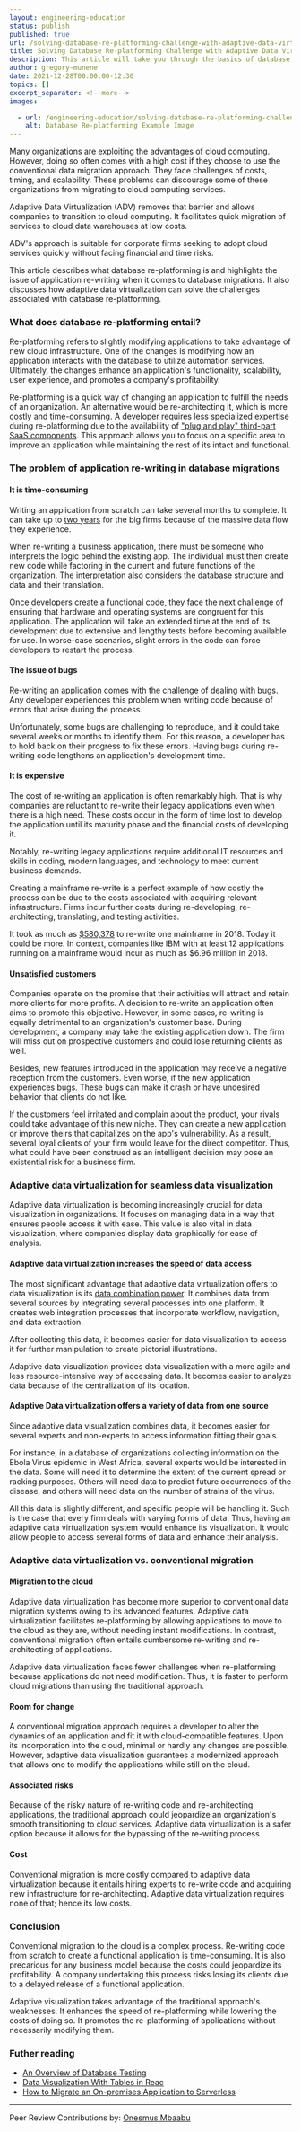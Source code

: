 ```yaml
---
layout: engineering-education
status: publish
published: true
url: /solving-database-re-platforming-challenge-with-adaptive-data-virtualization/
title: Solving Database Re-platforming Challenge with Adaptive Data Virtualization
description: This article will take you through the basics of database re-platforming and related challenges in database migrations. We will look at how adaptive data virtualization can solve these challenges.
author: gregory-munene
date: 2021-12-28T00:00:00-12:30
topics: []
excerpt_separator: <!--more-->
images:

  - url: /engineering-education/solving-database-re-platforming-challenge-with-adaptive-data-virtualization/hero.jpg
    alt: Database Re-platforming Example Image
---
```

Many organizations are exploiting the advantages of cloud computing. However, doing so often comes with a high cost if they choose to use the conventional data migration approach. They face challenges of costs, timing, and scalability. These problems can discourage some of these organizations from migrating to cloud computing services.
<!--more-->
Adaptive Data Virtualization (ADV) removes that barrier and allows companies to transition to cloud computing. It facilitates quick migration of services to cloud data warehouses at low costs.

ADV's approach is suitable for corporate firms seeking to adopt cloud services quickly without facing financial and time risks.

This article describes what database re-platforming is and highlights the issue of application re-writing when it comes to database migrations. It also discusses how adaptive data virtualization can solve the challenges associated with database re-platforming.

### What does database re-platforming entail?
Re-platforming refers to slightly modifying applications to take advantage of new cloud infrastructure. One of the changes is modifying how an application interacts with the database to utilize automation services. Ultimately, the changes enhance an application's functionality, scalability, user experience, and promotes a company's profitability.

Re-platforming is a quick way of changing an application to fulfill the needs of an organization. An alternative would be re-architecting it, which is more costly and time-consuming. A developer requires less specialized expertise during re-platforming due to the availability of ["plug and play" third-part SaaS components](https://auth0.com/blog/what-is-replatforming/). This approach allows you to focus on a specific area to improve an application while maintaining the rest of its intact and functional.

### The problem of application re-writing in database migrations
#### It is time-consuming
Writing an application from scratch can take several months to complete. It can take up to [two years](https://accesto.com/blog/5-reasons-why-rewriting-an-applications-from-scratch-is-a-bad-idea/) for the big firms because of the massive data flow they experience.

When re-writing a business application, there must be someone who interprets the logic behind the existing app. The individual must then create new code while factoring in the current and future functions of the organization. The interpretation also considers the database structure and data and their translation.

Once developers create a functional code, they face the next challenge of ensuring that hardware and operating systems are congruent for this application. The application will take an extended time at the end of its development due to extensive and lengthy tests before becoming available for use. In worse-case scenarios, slight errors in the code can force developers to restart the process.

#### The issue of bugs
Re-writing an application comes with the challenge of dealing with bugs. Any developer experiences this problem when writing code because of errors that arise during the process.

Unfortunately, some bugs are challenging to reproduce, and it could take several weeks or months to identify them. For this reason, a developer has to hold back on their progress to fix these errors. Having bugs during re-writing code lengthens an application's development time.

#### It is expensive
The cost of re-writing an application is often remarkably high. That is why companies are reluctant to re-write their legacy applications even when there is a high need. These costs occur in the form of time lost to develop the application until its maturity phase and the financial costs of developing it.

Notably, re-writing legacy applications require additional IT resources and skills in coding, modern languages, and technology to meet current business demands.

Creating a mainframe re-write is a perfect example of how costly the process can be due to the costs associated with acquiring relevant infrastructure. Firms incur further costs during re-developing, re-architecting, translating, and testing activities.

It took as much as [$580,378](https://www.tmaxsoft.com/why-rewriting-legacy-applications-can-be-a-costly-mistake-and-how-to-avoid-it/) to re-write one mainframe in 2018. Today it could be more. In context, companies like IBM with at least 12 applications running on a mainframe would incur as much as $6.96 million in 2018.

#### Unsatisfied customers
Companies operate on the promise that their activities will attract and retain more clients for more profits. A decision to re-write an application often aims to promote this objective. However, in some cases, re-writing is equally detrimental to an organization's customer base. During development, a company may take the existing application down. The firm will miss out on prospective customers and could lose returning clients as well.

Besides, new features introduced in the application may receive a negative reception from the customers. Even worse, if the new application experiences bugs. These bugs can make it crash or have undesired behavior that clients do not like.

If the customers feel irritated and complain about the product, your rivals could take advantage of this new niche. They can create a new application or improve theirs that capitalizes on the app's vulnerability. As a result, several loyal clients of your firm would leave for the direct competitor. Thus, what could have been construed as an intelligent decision may pose an existential risk for a business firm.

### Adaptive data virtualization for seamless data visualization
Adaptive data virtualization is becoming increasingly crucial for data visualization in organizations. It focuses on managing data in a way that ensures people access it with ease. This value is also vital in data visualization, where companies display data graphically for ease of analysis.

#### Adaptive data virtualization increases the speed of data access
The most significant advantage that adaptive data virtualization offers to data visualization is its [data combination power](https://fintelics.medium.com/data-virtualization-and-its-benefits-for-business-users-dc10c1486525). It combines data from several sources by integrating several processes into one platform. It creates web integration processes that incorporate workflow, navigation, and data extraction.

After collecting this data, it becomes easier for data visualization to access it for further manipulation to create pictorial illustrations. 

Adaptive data visualization provides data visualization with a more agile and less resource-intensive way of accessing data. It becomes easier to analyze data because of the centralization of its location.

#### Adaptive Data virtualization offers a variety of data from one source
Since adaptive data visualization combines data, it becomes easier for several experts and non-experts to access information fitting their goals.

For instance, in a database of organizations collecting information on the Ebola Virus epidemic in West Africa, several experts would be interested in the data. Some will need it to determine the extent of the current spread or racking purposes. Others will need data to predict future occurrences of the disease, and others will need data on the number of strains of the virus.

All this data is slightly different, and specific people will be handling it. Such is the case that every firm deals with varying forms of data. Thus, having an adaptive data virtualization system would enhance its visualization. It would allow people to access several forms of data and enhance their analysis.

### Adaptive data virtualization vs. conventional migration
#### Migration to the cloud
Adaptive data virtualization has become more superior to conventional data migration systems owing to its advanced features. Adaptive data virtualization facilitates re-platforming by allowing applications to move to the cloud as they are, without needing instant modifications. In contrast, conventional migration often entails cumbersome re-writing and re-architecting of applications.

Adaptive data virtualization faces fewer challenges when re-platforming because applications do not need modification. Thus, it is faster to perform cloud migrations than using the traditional approach.

#### Room for change
A conventional migration approach requires a developer to alter the dynamics of an application and fit it with cloud-compatible features. Upon its incorporation into the cloud, minimal or hardly any changes are possible. However, adaptive data visualization guarantees a modernized approach that allows one to modify the applications while still on the cloud.

#### Associated risks
Because of the risky nature of re-writing code and re-architecting applications, the traditional approach could jeopardize an organization's smooth transitioning to cloud services. Adaptive data virtualization is a safer option because it allows for the bypassing of the re-writing process.

#### Cost
Conventional migration is more costly compared to adaptive data virtualization because it entails hiring experts to re-write code and acquiring new infrastructure for re-architecting. Adaptive data virtualization requires none of that; hence its low costs.

### Conclusion
Conventional migration to the cloud is a complex process. Re-writing code from scratch to create a functional application is time-consuming. It is also precarious for any business model because the costs could jeopardize its profitability. A company undertaking this process risks losing its clients due to a delayed release of a functional application.

Adaptive visualization takes advantage of the traditional approach's weaknesses. It enhances the speed of re-platforming while lowering the costs of doing so. It promotes the re-platforming of applications without necessarily modifying them.

### Futher reading
- [An Overview of Database Testing](/engineering-education/an-overview-of-database-testing/)
- [Data Visualization With Tables in Reac](/engineering-education/data-visualization-with-tables-in-react/)
- [How to Migrate an On-premises Application to Serverless](/engineering-education/how-to-migrate-an-on-prem-application-to-serverless/)

---
Peer Review Contributions by: [Onesmus Mbaabu](/engineering-education/authors/onesmus-mbaabu/)

